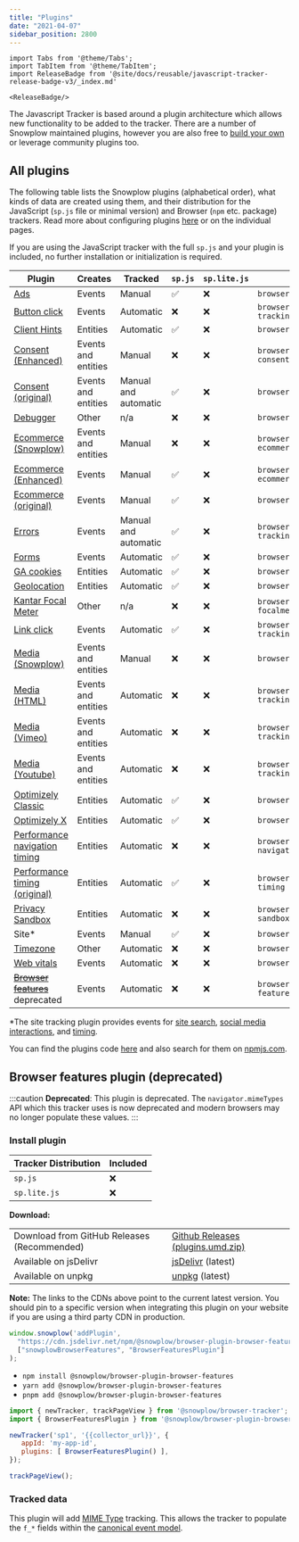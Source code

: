 ```yaml
---
title: "Plugins"
date: "2021-04-07"
sidebar_position: 2800
---
```


```mdx-code-block
import Tabs from '@theme/Tabs';
import TabItem from '@theme/TabItem';
import ReleaseBadge from '@site/docs/reusable/javascript-tracker-release-badge-v3/_index.md'

<ReleaseBadge/>
```

The Javascript Tracker is based around a plugin architecture which allows new functionality to be added to the tracker. There are a number of Snowplow maintained plugins, however you are also free to [build your own](/docs/collecting-data/collecting-from-own-applications/javascript-trackers/web-tracker/plugins/creating-your-own-plugins/index.md) or leverage community plugins too.

## All plugins

The following table lists the Snowplow plugins (alphabetical order), what kinds of data are created using them, and their distribution for the JavaScript (`sp.js` file or minimal version) and Browser (`npm` etc. package) trackers. Read more about configuring plugins [here](/docs/collecting-data/collecting-from-own-applications/javascript-trackers/web-tracker/plugins/configuring-tracker-plugins/index.md) or on the individual pages.

If you are using the JavaScript tracker with the full `sp.js` and your plugin is included, no further installation or initialization is required.

| Plugin | Creates | Tracked | `sp.js` | `sp.lite.js` | Package name |
|---|---|---|---|---|---|
| [Ads](/docs/collecting-data/collecting-from-own-applications/javascript-trackers/web-tracker/tracking-events/ads/index.md) | Events | Manual| ✅ | ❌ | `browser-plugin-ad-tracking` |
| [Button click](/docs/collecting-data/collecting-from-own-applications/javascript-trackers/web-tracker/tracking-events/button-click/index.md) | Events |Automatic | ❌ | ❌ | `browser-plugin-button-click-tracking` |
| [Client Hints](/docs/collecting-data/collecting-from-own-applications/javascript-trackers/web-tracker/tracking-events/client-hints/index.md) | Entities |Automatic| ✅ | ❌ | `browser-plugin-client-hints` |
| [Consent (Enhanced)](/docs/collecting-data/collecting-from-own-applications/javascript-trackers/web-tracker/tracking-events/consent-gdpr/index.md) | Events and entities |Manual| ❌ | ❌ | `browser-plugin-enhanced-consent` |
| [Consent (original)](/docs/collecting-data/collecting-from-own-applications/javascript-trackers/web-tracker/tracking-events/consent-gdpr/original/index.md) | Events and entities |Manual and automatic| ✅ | ❌ | `browser-plugin-consent` |
| [Debugger](/docs/collecting-data/collecting-from-own-applications/javascript-trackers/web-tracker/testing-debugging/index.md) | Other | n/a | ❌ | ❌ | `browser-plugin-debugger` |
| [Ecommerce (Snowplow)](/docs/collecting-data/collecting-from-own-applications/javascript-trackers/web-tracker/tracking-events/ecommerce/index.md) | Events and entities |Manual| ❌ | ❌ | `browser-plugin-snowplow-ecommerce` |
| [Ecommerce (Enhanced)](/docs/collecting-data/collecting-from-own-applications/javascript-trackers/web-tracker/tracking-events/ecommerce/enhanced/index.md) | Events |Manual| ✅ | ❌ | `browser-plugin-enhanced-ecommerce` |
| [Ecommerce (original)](/docs/collecting-data/collecting-from-own-applications/javascript-trackers/web-tracker/tracking-events/ecommerce/original/index.md) | Events |Manual| ✅ | ❌ | `browser-plugin-ecommerce` |
| [Errors](/docs/collecting-data/collecting-from-own-applications/javascript-trackers/web-tracker/tracking-events/errors/index.md) | Events |Manual and automatic| ✅ | ❌ | `browser-plugin-error-tracking` |
| [Forms](/docs/collecting-data/collecting-from-own-applications/javascript-trackers/web-tracker/tracking-events/form-tracking/index.md) | Events |Automatic| ✅ | ❌ | `browser-plugin-form-tracking` |
| [GA cookies](/docs/collecting-data/collecting-from-own-applications/javascript-trackers/web-tracker/tracking-events/ga-cookies/index.md) | Entities |Automatic| ✅ | ❌ | `browser-plugin-ga-cookies` |
| [Geolocation](/docs/collecting-data/collecting-from-own-applications/javascript-trackers/web-tracker/tracking-events/timezone-geolocation/index.md) | Entities |Automatic| ✅ | ❌ | `browser-plugin-geolocation` |
| [Kantar Focal Meter](/docs/collecting-data/collecting-from-own-applications/javascript-trackers/web-tracker/tracking-events/focalmeter/index.md) | Other |n/a| ❌ | ❌ | `browser-plugin-focalmeter@focalmeter_plugin` |
| [Link click](/docs/collecting-data/collecting-from-own-applications/javascript-trackers/web-tracker/tracking-events/link-click/index.md) | Events |Automatic| ✅ | ❌ | `browser-plugin-link-click-tracking` |
| [Media (Snowplow)](/docs/collecting-data/collecting-from-own-applications/javascript-trackers/web-tracker/tracking-events/media/index.md) | Events and entities |Manual| ❌ | ❌ | `browser-plugin-media` |
| [Media (HTML)](/docs/collecting-data/collecting-from-own-applications/javascript-trackers/web-tracker/tracking-events/media/html5/index.md) | Events and entities |Automatic| ❌ | ❌ | `browser-plugin-media-tracking` |
| [Media (Vimeo)](/docs/collecting-data/collecting-from-own-applications/javascript-trackers/web-tracker/tracking-events/media/vimeo/index.md) | Events and entities |Automatic| ❌ | ❌ | `browser-plugin-vimeo-tracking` |
| [Media (Youtube)](/docs/collecting-data/collecting-from-own-applications/javascript-trackers/web-tracker/tracking-events/media/youtube/index.md) | Events and entities |Automatic| ❌ | ❌ | `browser-plugin-youtube-tracking` |
| [Optimizely Classic](/docs/collecting-data/collecting-from-own-applications/javascript-trackers/web-tracker/tracking-events/optimizely/index.md) | Entities |Automatic| ✅ | ❌ | `browser-plugin-optimizely` |
| [Optimizely X](/docs/collecting-data/collecting-from-own-applications/javascript-trackers/web-tracker/tracking-events/optimizely/index.md) | Entities |Automatic| ✅ | ❌ | `browser-plugin-optimizely-x` |
| [Performance navigation timing](/docs/collecting-data/collecting-from-own-applications/javascript-trackers/web-tracker/tracking-events/timings/index.md) | Entities |Automatic| ❌ | ❌ | `browser-plugin-performance-navigation-timing` |
| [Performance timing (original)](/docs/collecting-data/collecting-from-own-applications/javascript-trackers/web-tracker/tracking-events/timings/index.md) | Entities |Automatic| ✅ | ❌ | `browser-plugin-performance-timing` |
| [Privacy Sandbox](/docs/collecting-data/collecting-from-own-applications/javascript-trackers/web-tracker/tracking-events/privacy-sandbox/index.md) | Entities |Automatic|  ❌ | ❌ | `browser-plugin-privacy-sandbox` |
| Site* | Events |Manual| ✅ | ❌ | `browser-plugin-site-tracking` |
| [Timezone](/docs/collecting-data/collecting-from-own-applications/javascript-trackers/web-tracker/tracking-events/timezone-geolocation/index.md) | Other |Automatic| ❌ | ❌ | `browser-plugin-timezone` |
| [Web vitals](/docs/collecting-data/collecting-from-own-applications/javascript-trackers/web-tracker/tracking-events/web-vitals/index.md) | Events |Automatic| ❌ | ❌ | `browser-plugin-web-vitals` |
| ~~[Browser features](#browser-features)~~ deprecated | Events |Automatic| ❌ | ❌ | `browser-plugin-browser-features` |

*The site tracking plugin provides events for [site search](/docs/collecting-data/collecting-from-own-applications/javascript-trackers/web-tracker/tracking-events/site-search/index.md), [social media interactions](/docs/collecting-data/collecting-from-own-applications/javascript-trackers/web-tracker/tracking-events/social-media/index.md), and [timing](/docs/collecting-data/collecting-from-own-applications/javascript-trackers/web-tracker/tracking-events/timings/generic/index.md).

You can find the plugins code [here](https://github.com/snowplow/snowplow-javascript-tracker/tree/master/plugins) and also search for them on [npmjs.com](https://www.npmjs.com/).

## Browser features plugin (deprecated)

:::caution
**Deprecated**: This plugin is deprecated. The `navigator.mimeTypes` API which this tracker uses is now deprecated and modern browsers may no longer populate these values.
:::

### Install plugin

<Tabs groupId="platform" queryString>
  <TabItem value="js" label="JavaScript (tag)" default>

| Tracker Distribution | Included |
|----------------------|----------|
| `sp.js`              | ❌        |
| `sp.lite.js`         | ❌        |

**Download:**

<table class="has-fixed-layout"><tbody><tr><td>Download from GitHub Releases (Recommended)</td><td><a href="https://github.com/snowplow/snowplow-javascript-tracker/releases" target="_blank" rel="noreferrer noopener">Github Releases (plugins.umd.zip)</a></td></tr><tr><td>Available on jsDelivr</td><td><a href="https://cdn.jsdelivr.net/npm/@snowplow/browser-plugin-browser-features@latest/dist/index.umd.min.js" target="_blank" rel="noreferrer noopener">jsDelivr</a> (latest)</td></tr><tr><td>Available on unpkg</td><td><a href="https://unpkg.com/@snowplow/browser-plugin-browser-features@latest/dist/index.umd.min.js" target="_blank" rel="noreferrer noopener">unpkg</a> (latest)</td></tr></tbody></table>

**Note:** The links to the CDNs above point to the current latest version. You should pin to a specific version when integrating this plugin on your website if you are using a third party CDN in production.

```javascript
window.snowplow('addPlugin', 
  "https://cdn.jsdelivr.net/npm/@snowplow/browser-plugin-browser-features@latest/dist/index.umd.min.js",
  ["snowplowBrowserFeatures", "BrowserFeaturesPlugin"]
);
```

  </TabItem>
  <TabItem value="browser" label="Browser (npm)">

   * `npm install @snowplow/browser-plugin-browser-features`
   * `yarn add @snowplow/browser-plugin-browser-features`
   * `pnpm add @snowplow/browser-plugin-browser-features`

```javascript
import { newTracker, trackPageView } from '@snowplow/browser-tracker';
import { BrowserFeaturesPlugin } from '@snowplow/browser-plugin-browser-features';

newTracker('sp1', '{{collector_url}}', { 
   appId: 'my-app-id', 
   plugins: [ BrowserFeaturesPlugin() ],
});

trackPageView();
```

  </TabItem>
</Tabs>

### Tracked data

This plugin will add [MIME Type](https://developer.mozilla.org/en-US/docs/Web/API/NavigatorPlugins/mimeTypes) tracking. This allows the tracker to populate the `f_*` fields within the [canonical event model](/docs/understanding-your-pipeline/canonical-event/index.md).
